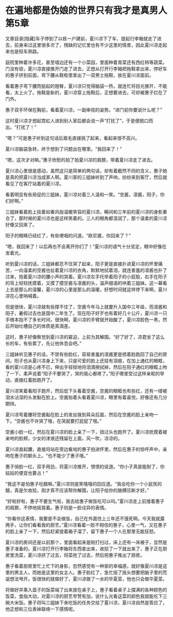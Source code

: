 # 在遍地都是伪娘的世界只有我才是真男人 第5章

文章目录[隐藏]车子停到了以栋一户建前，夏川凉下了车，提起行李箱就走了进去，前身来过这里很多次了，残缺的记忆里也有不少这里的情景，因此夏川凉走起来也是轻车熟路。

庭院里种着许多花，甚至墙边还有一个小菜园，里面种着青菜还有西红柿等蔬菜。门没有锁，夏川凉直接推开门走了进去，正想从打开行李箱把拖鞋拿出来，停好车的惠子挤到前面，弯下腰从鞋柜里拿出了一双男士拖鞋，放在夏川凉面前。

看着惠子弯下腰而挺起的翘臀，夏川凉只觉得脑袋一热，就连忙将目光挪开，不能看，太上火了。拖鞋是新的，夏川凉穿上拖鞋后，正想要进去，可却被惠子拦在了门外。

惠子双手环保在胸前，看着夏川凉，一副审视的姿势。“进门前你要说什么呢？”

这时夏川凉才想起霓虹人进到别人家后都会说一声“打扰了”，于是便脱口而出。“打扰了！”

“嗯？”可是惠子听到这句话后眉毛直接挑了起来，看起来很不高兴。

夏川凉脑袋急转，终于想到了问题出在哪里。“我回来了！”

“嗯，这次才对嘛。”惠子欣慰的拍了拍夏川凉的肩膀，带着夏川凉走了进去。

夏川凉心里很是感动，虽然这只是简单的两句话，却有着截然不同的含义，惠子她是真的把夏川凉当成家人啊。夏川家的三姐妹听到了声响，纷纷来到客厅，然后就看见了在客厅站着的夏川凉。

看着明显有些局促的三姐妹，夏川凉对着三人温和一笑。“空酱，凛酱，阳子，你们好啊。”

三姐妹看着脸上挂着如春风般温暖笑容的夏川凉，瞬间和三年前的夏川凉的身影重合了，那时候的夏川凉也是这样笑着的。三人的眼角都湿润了，那个温柔的夏川凉好像又回来了。

阳子的眼睛已经红了，有些哽咽的问道。“欧尼酱，你回来了？”

“嗯，我回来了！以后再也不会离开你们了！”夏川凉的语气十分坚定，眼中好像在发着光。

听到夏川凉的话，三姐妹都忍不住哭了起来，阳子更是直接扑进夏川凉的怀里痛苦，一向温柔的空酱也扯着夏川凉的衣角，默默地拭着泪，就连害羞的凛酱也扑了过来，抱着夏川凉的腰小声的哭着。夏川凉左手托举着阳子的小屁股，右手在阳子的背上轻轻抚摸着，又摸了摸空酱与凛酱的头，温声细语的哄着三姐妹。这一幕看上去是那么的温馨，夏川凉的心里是那么的温暖，好想时间就这样停下来啊，夏川凉在心里呐喊着。

但是很快，夏川凉就有些撑不住了，空酱今年马上就要升入国中三年级，而凛酱和阳子，暑假过去也是国中二年生了。现在阳子好歹也有着好几十公斤，夏川凉一只手根本抱不了多长时间，很快啊，夏川凉的手臂就开始酸了，夏川凉脸色一黑，然后开始吐槽自己的体质是真滴差。

这时，惠子好像察觉到夏川凉的窘迫，上前为其解围。“好了好了，凉君坐了这么长的车，有些累了，先让他休息会吧。”

三姐妹听见惠子的话，不禁有些脸红，容易害羞的凛酱更是捂着脸跑回了自己的房间，阳子也从夏川凉身上下来，只是可爱的脸上还挂有泪痕，在加上通红的眼眶，看的夏川凉是心疼不已，伸出手轻轻地将泪滴擦拭掉，然后在阳子通红的眼眶上吻了一下，柔声说着“阳子不要哭了，哭的我心都疼了。”阳子哪里受过这样亲昵的举动，直接红着脸跑开了。

夏川凉笑着看阳子跑开，然后低下头看着空酱，空酱的眼眶也有些红，还有一缕被泪水沾湿的头发黏在脸上。空酱抬着头看着夏川凉，眼里有着喜悦，好像还有几分期待。

夏川凉弯着腰将空酱黏在脸上的发丝拨到耳朵后面，然后在空酱的脸上亲吻一下。“空酱也不许哭了哦，在哭就要打屁屁了哦。”

空酱小脸一红，然后在夏川凉的脸上亲了一下，扭过头也跑开了。夏川凉抚摸着被亲吻的脸颊，少女的津液还残留在上面，风一吹，凉凉的。

夏川凉直起腰，直接将站在旁边看戏的惠子抱进怀里，然后在惠子的惊呼声中，亲吻在惠子的额头上。“也不能少了惠子哦。”

惠子俏脸一红，双手用劲，将夏川凉推开，恨恨的说道。“你小子真是能耐了，你姑姑的便宜也要占！”

“我这不是怕惠子吃醋嘛。”夏川凉则是笑嘻嘻的回应道。“我会吃你一个小屁孩的醋，真是欠收拾，刚才真不应该帮你解围，让阳子给你的胳膊压断才好。”

“好啦好啦，惠子不要生气啦，我去给惠子做饭吃可以吗。”夏川凉走上前搂着惠子的肩膀，不停地摇晃着。惠子则是一脸诧异的表情。

“你看你这表情，我要是不会做饭，自己在外面住上三年还不饿死啊。今天我就露两手，让你们看看我的厨艺。”夏川凉看着一脸不相信的惠子，心里一气，又在惠子的脸上亲了一下，然后赶紧提着箱子溜了，留下惠子一个人在那里无能狂怒。

夏川凉的房间还是以前那个，里面看起来是刚打扫过，床上还有一床被子，显然是惠子准备的。夏川凉打开行李箱将东西拿出来，收拾了一下就出来了，惠子正在厨房里洗菜，夏川凉挤了过去，将菜抢了过去，然后把惠子推出了厨房。

惠子看着厨房里忙上忙下的身影，忽然感觉有一种家的幸福感，就好像夏川凉是这里的男主人，而她是这里的女主人。惠子脸红了，急忙摇了摇头想要把脑子里的荒诞想法甩开。饭很快的就做好了，夏川凉做了一水的华夏菜，他也只会做华夏菜。

将做好并乘入盘子的饭菜端了出来放在桌子上，惠子看着桌子上摆满的各种颜色的饭菜，食指大动，对夏川凉的厨艺夸赞有加，说什么光看这菜的颜色我就能吃下三碗大米饭。惠子将叫三姐妹下来吃饭的任务交给了夏川凉，夏川凉自然是答应了，他正想和三位表妹联络一下感情呢。

